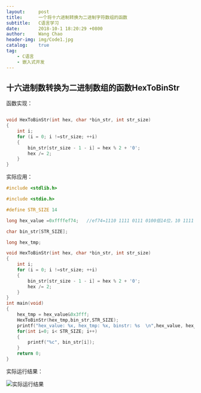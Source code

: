 ```yaml
---
layout:     post
title:      一个将十六进制转换为二进制字符数组的函数
subtitle:	C语言学习
date:       2018-10-1 18:20:29 +0800
author:     Wang Chao
header-img: img/Code1.jpg
catalog:    true
tag:
    - C语言
    - 嵌入式开发
---
```


## 十六进制数转换为二进制数组的函数HexToBinStr

函数实现：
```c

void HexToBinStr(int hex, char *bin_str, int str_size)
{
    int i;
    for (i = 0; i !=str_size; ++i)
    {
        bin_str[str_size - 1 - i] = hex % 2 + '0';
        hex /= 2;
    }
}
```

实际应用：
```c
#include <stdlib.h>

#include <stdio.h>	

#define STR_SIZE 14	

long hex_value =0xffffef74;   //ef74=1110 1111 0111 0100低14位，10 1111 0111 0100

char bin_str[STR_SIZE];

long hex_tmp;	

void HexToBinStr(int hex, char *bin_str, int str_size)
{
    int i;
    for (i = 0; i !=str_size; ++i)
    {
        bin_str[str_size - 1 - i] = hex % 2 + '0';
        hex /= 2;
    }
}
int main(void)
{
    hex_tmp = hex_value&0x3fff;
    HexToBinStr(hex_tmp,bin_str,STR_SIZE);
    printf("hex_value: %x, hex_tmp: %x, binstr: %s  \n",hex_value, hex_tmp, bin_str);
    for(int i=0; i< STR_SIZE; i++)
    {
        printf("%c", bin_str[i]);
    }	
    return 0;
}
```

实际运行结果：

![实际运行结果](http://wcc-blog.oss-cn-beijing.aliyuncs.com/18-10-1/98982115.jpg)